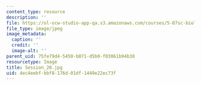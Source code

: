 ```yaml
---
content_type: resource
description: ''
file: https://ol-ocw-studio-app-qa.s3.amazonaws.com/courses/5-07sc-biological-chemistry-i-fall-2013/4ec4eebfbbf8176d01df1449e22ec73f_Session_20.jpg
file_type: image/jpeg
image_metadata:
  caption: ''
  credit: ''
  image-alt: ''
parent_uid: 75fe79d4-5450-b071-d5b0-f03061b94b38
resourcetype: Image
title: Session_20.jpg
uid: 4ec4eebf-bbf8-176d-01df-1449e22ec73f
---
```

